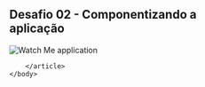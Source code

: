 <!doctype html>
<html>
    <head>
        <title>Desafio 02 - Componentizando a aplicação</title>
        <meta charset='utf-8'/>
        <link rel="stylesheet" type="text/css" href="./README.md_files/github-markdown.css">
        <style>
            .markdown-body {
                box-sizing: border-box;
                min-width: 200px;
                max-width: 980px;
                margin: 0 auto;
                padding: 45px;
            }
        </style>
        <script>
            window.onload = function() {
                if (document.querySelector("script[type=\"math/tex; mode=display\"]") !== null) {
                    var mathjax = document.createElement("script");
                    mathjax.src = "https://cdn.mathjax.org/mathjax/latest/MathJax.js?config=TeX-AMS_HTML";
                    document.head.appendChild(mathjax);
                }
                if (document.getElementsByTagName("code").length !== 0) {
                    var highlight = document.createElement("script");
                    var highlightcss = document.createElement("link");
                    highlight.src = "http://cdnjs.cloudflare.com/ajax/libs/highlight.js/9.2.0/highlight.min.js";
                    highlightcss.rel = "stylesheet";
                    highlightcss.href = "http://cdnjs.cloudflare.com/ajax/libs/highlight.js/9.2.0/styles/github.min.css";
                    highlight.onload = function() {hljs.initHighlighting();};
                    document.head.appendChild(highlight);
                    document.head.appendChild(highlightcss);
                }
            }
        </script>
    </head>
    <body>
        <article class="markdown-body">
            <h2 id="desafio-02-componentizando-a-aplica%C3%A7%C3%A3o">Desafio 02 - Componentizando a aplicação</h2>
<p><img src="README.md_files/images/igniteAppComponent.png" alt="Watch Me application"></p>

        </article>
    </body>
</html>
